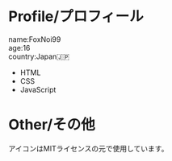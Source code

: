 <!DOCTYPE html>
<html lang="ja">
  <head>
    <meta charset="utf-8">
  </head>
  <body>
    <h1>Profile/プロフィール</h1>
    <p>name:FoxNoi99<br>age:16<br>country:Japan🇯🇵</p>
    <ul>
      <li>HTML</li>
      <li>CSS</li>
      <li>JavaScript</li>
    </ul>
    <h1>Other/その他</h1>
    <p>アイコンはMITライセンスの元で使用しています。</p>
  </body>
</html>
    
